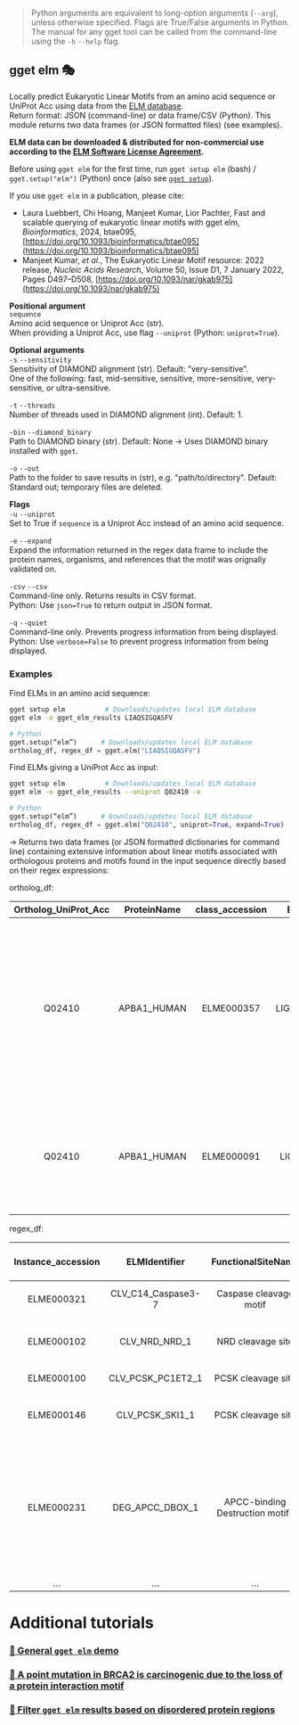 > Python arguments are equivalent to long-option arguments (`--arg`), unless otherwise specified. Flags are True/False arguments in Python. The manual for any gget tool can be called from the command-line using the `-h` `--help` flag.  
## gget elm 🎭
Locally predict Eukaryotic Linear Motifs from an amino acid sequence or UniProt Acc using data from the [ELM database](http://elm.eu.org/).   
Return format: JSON (command-line) or data frame/CSV (Python). This module returns two data frames (or JSON formatted files) (see examples).  

**ELM data can be downloaded & distributed for non-commercial use according to the [ELM Software License Agreement](http://elm.eu.org/media/Elm_academic_license.pdf).** 

Before using `gget elm` for the first time, run `gget setup elm` (bash) / `gget.setup("elm")` (Python) once (also see [`gget setup`](setup.md)).   

If you use `gget elm` in a publication, please cite:
- Laura Luebbert, Chi Hoang, Manjeet Kumar, Lior Pachter, Fast and scalable querying of eukaryotic linear motifs with gget elm, _Bioinformatics_, 2024, btae095, [https://doi.org/10.1093/bioinformatics/btae095](https://doi.org/10.1093/bioinformatics/btae095)
- Manjeet Kumar, _et al._, The Eukaryotic Linear Motif resource: 2022 release, _Nucleic Acids Research_, Volume 50, Issue D1, 7 January 2022, Pages D497–D508, [https://doi.org/10.1093/nar/gkab975](https://doi.org/10.1093/nar/gkab975)

**Positional argument**  
`sequence`  
Amino acid sequence or Uniprot Acc (str).  
When providing a Uniprot Acc, use flag `--uniprot` (Python: `uniprot=True`).  

**Optional arguments**  
`-s` `--sensitivity`  
Sensitivity of DIAMOND alignment (str). Default: "very-sensitive".   
One of the following: fast, mid-sensitive, sensitive, more-sensitive, very-sensitive, or ultra-sensitive.  

`-t` `--threads`  
Number of threads used in DIAMOND alignment (int). Default: 1.  

`-bin` `--diamond_binary`  
Path to DIAMOND binary (str). Default: None -> Uses DIAMOND binary installed with `gget`.  

`-o` `--out`   
Path to the folder to save results in (str), e.g. "path/to/directory". Default: Standard out; temporary files are deleted.   

**Flags**  
`-u` `--uniprot`  
Set to True if `sequence` is a Uniprot Acc instead of an amino acid sequence.  

`-e` `--expand`   
Expand the information returned in the regex data frame to include the protein names, organisms, and references that the motif was orignally validated on. 

`-csv` `--csv`  
Command-line only. Returns results in CSV format.  
Python: Use `json=True` to return output in JSON format.

`-q` `--quiet`   
Command-line only. Prevents progress information from being displayed.  
Python: Use `verbose=False` to prevent progress information from being displayed.   

### Examples
Find ELMs in an amino acid sequence:  
```bash
gget setup elm          # Downloads/updates local ELM database
gget elm -o gget_elm_results LIAQSIGQASFV
```
```python
# Python
gget.setup(“elm”)      # Downloads/updates local ELM database
ortholog_df, regex_df = gget.elm("LIAQSIGQASFV")
```
  
Find ELMs giving a UniProt Acc as input:  
```bash
gget setup elm          # Downloads/updates local ELM database
gget elm -o gget_elm_results --uniprot Q02410 -e
```
```python
# Python
gget.setup(“elm”)      # Downloads/updates local ELM database
ortholog_df, regex_df = gget.elm("Q02410", uniprot=True, expand=True)
```
&rarr; Returns two data frames (or JSON formatted dictionaries for command line) containing extensive information about linear motifs associated with orthologous proteins and motifs found in the input sequence directly based on their regex expressions:  

ortholog_df:  
  
|Ortholog_UniProt_Acc|ProteinName|class_accession|ELMIdentifier  |FunctionalSiteName                   |Description                                                                                                                              |Organism    |…  |
|:-----------------:|:---------:|:-------------:|:-------------:|:-----------------------------------:|:---------------------------------------------------------------------------------------------------------------------------------------:|:----------:|:-:|
|Q02410             |APBA1_HUMAN|ELME000357     |LIG_CaMK_CASK_1|CASK CaMK domain binding ligand motif|Motif that mediates binding to the calmodulin-dependent protein kinase (CaMK) domain of the peripheral plasma membrane protein CASK/Lin2.|Homo sapiens|…  |
|Q02410             |APBA1_HUMAN|ELME000091     |LIG_PDZ_Class_2|PDZ domain ligands                   |The C-terminal class 2 PDZ-binding motif is classically represented by a pattern such as                                                 |Homo sapiens|…  |

regex_df:  
  
|Instance_accession|ELMIdentifier     |FunctionalSiteName             |ELMType|Description                                                                                                                                            |Instances (Matched Sequence)|Organism                      |…  |
|:----------------:|:----------------:|:-----------------------------:|:-----:|:-----------------------------------------------------------------------------------------------------------------------------------------------------:|:--------------------------:|:----------------------------:|:-:|
|ELME000321        |CLV_C14_Caspase3-7|Caspase cleavage motif         |CLV    |Caspase-3 and Caspase-7 cleavage site.                                                                                                                 |ERSDG                       |Mus musculus                  |…  |
|ELME000102        |CLV_NRD_NRD_1     |NRD cleavage site              |CLV    |N-Arg dibasic convertase (NRD/Nardilysin) cleavage site.                                                                                               |RRA                         |Rattus norvegicus             |…  |
|ELME000100        |CLV_PCSK_PC1ET2_1 |PCSK cleavage site             |CLV    |NEC1/NEC2 cleavage site.                                                                                                                               |KRD                         |Mus musculus                  |…  |
|ELME000146        |CLV_PCSK_SKI1_1   |PCSK cleavage site             |CLV    |Subtilisin/kexin isozyme-1 (SKI1) cleavage site.                                                                                                       |RLLTA                       |Homo sapiens                  |…  |
|ELME000231        |DEG_APCC_DBOX_1   |APCC-binding Destruction motifs|DEG    |An RxxL-based motif that binds to the Cdh1 and Cdc20 components of APC/C thereby targeting the protein for destruction in a cell cycle dependent manner|SRVKLNIVR                   |Saccharomyces cerevisiae S288c|…  |
|…                 |…                 |…                              |…      |…                                                                                                                                                      |…                           |…                             |…  |

# Additional tutorials
### [🔗 General `gget elm` demo](https://github.com/pachterlab/gget_examples/blob/main/gget_elm_demo.ipynb)  
  
### [🔗 A point mutation in BRCA2 is carcinogenic due to the loss of a protein interaction motif](https://github.com/pachterlab/gget_examples/blob/main/gget_elm_BRCA2_example.ipynb)  
  
### [🔗 Filter `gget elm` results based on disordered protein regions](https://github.com/pachterlab/gget_examples/blob/main/gget_elm_IUPred3_tutorial.ipynb)
